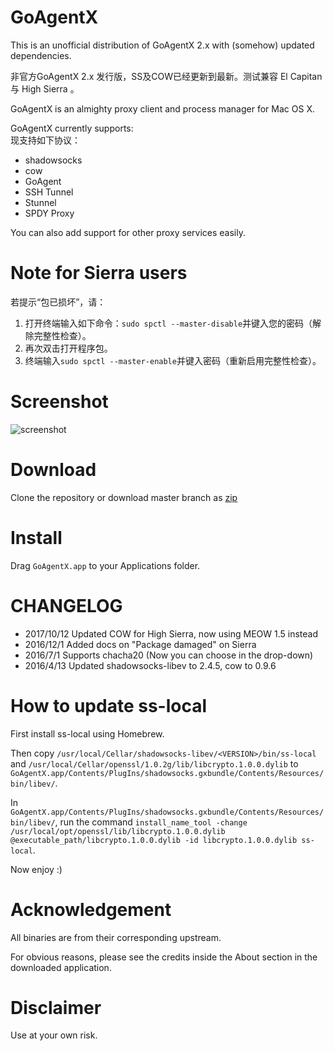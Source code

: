 # GoAgentX

This is an unofficial distribution of GoAgentX 2.x with (somehow) updated dependencies.

非官方GoAgentX 2.x 发行版，SS及COW已经更新到最新。测试兼容 El Capitan 与 High Sierra 。

GoAgentX is an almighty proxy client and process manager for Mac OS X.

GoAgentX currently supports:  
现支持如下协议：

- shadowsocks
- cow
- GoAgent
- SSH Tunnel
- Stunnel
- SPDY Proxy

You can also add support for other proxy services easily.

# Note for Sierra users

若提示“包已损坏”，请：

1. 打开终端输入如下命令：`sudo spctl --master-disable`并键入您的密码（解除完整性检查）。
2. 再次双击打开程序包。
3. 终端输入`sudo spctl --master-enable`并键入密码（重新启用完整性检查）。

# Screenshot

![screenshot](https://github.com/mithril-global/GoAgentX/raw/master/screenshot.png)

# Download

Clone the repository or download master branch as [zip](https://github.com/mithril-global/GoAgentX/archive/master.zip)

# Install

Drag `GoAgentX.app` to your Applications folder.

# CHANGELOG

- 2017/10/12 Updated COW for High Sierra, now using MEOW 1.5 instead
- 2016/12/1 Added docs on "Package damaged" on Sierra
- 2016/7/1 Supports chacha20 (Now you can choose in the drop-down)
- 2016/4/13 Updated shadowsocks-libev to 2.4.5, cow to 0.9.6

# How to update ss-local

First install ss-local using Homebrew.

Then copy `/usr/local/Cellar/shadowsocks-libev/<VERSION>/bin/ss-local` and `/usr/local/Cellar/openssl/1.0.2g/lib/libcrypto.1.0.0.dylib` to `GoAgentX.app/Contents/PlugIns/shadowsocks.gxbundle/Contents/Resources/bin/libev/`.

In `GoAgentX.app/Contents/PlugIns/shadowsocks.gxbundle/Contents/Resources/bin/libev/`, run the command `install_name_tool -change /usr/local/opt/openssl/lib/libcrypto.1.0.0.dylib @executable_path/libcrypto.1.0.0.dylib -id libcrypto.1.0.0.dylib ss-local`.

Now enjoy :)

# Acknowledgement

All binaries are from their corresponding upstream.

For obvious reasons, please see the credits inside the About section in the downloaded application.

# Disclaimer

Use at your own risk.
